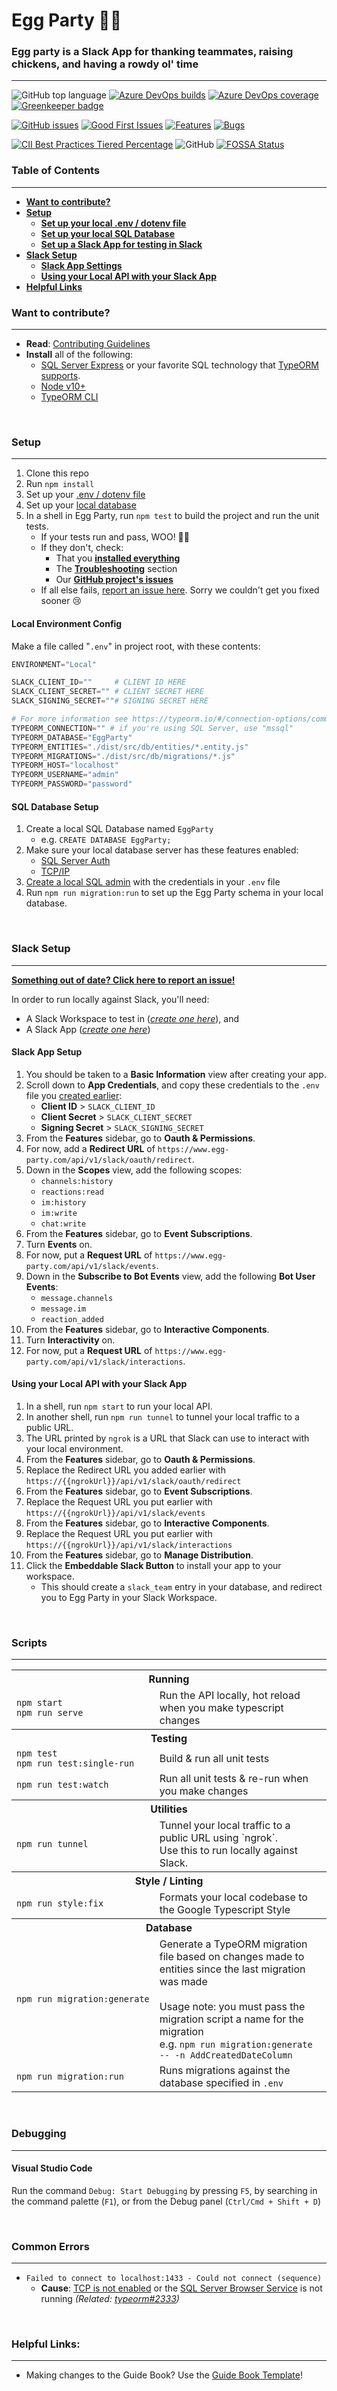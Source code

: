 # Egg Party 🥚🎉

### Egg party is a Slack App for thanking teammates, raising chickens, and having a rowdy ol' time

---

![GitHub top language](https://img.shields.io/github/languages/top/cakekindel/egg-party)
[![Azure DevOps builds](https://img.shields.io/azure-devops/build/egg-party/466bd0c0-cb88-4264-9c33-42defabff549/4)](https://dev.azure.com/egg-party/egg-party-api/_build?definitionId=4)
[![Azure DevOps coverage](https://img.shields.io/azure-devops/coverage/egg-party/466bd0c0-cb88-4264-9c33-42defabff549/4)](https://dev.azure.com/egg-party/egg-party-api/_dashboards/dashboard/663d6429-94b5-48ec-b08c-829ef80489aa)
[![Greenkeeper badge](https://badges.greenkeeper.io/cakekindel/egg-party.svg)](https://greenkeeper.io/)


[![GitHub issues](https://img.shields.io/github/issues/cakekindel/egg-party?color=%2360bec4)](https://github.com/cakekindel/egg-party/issues)
[![Good First Issues](https://img.shields.io/github/labels/cakekindel/egg-party/tag%3Agood%20first%20issue)](https://github.com/cakekindel/egg-party/labels/tag%3Agood%20first%20issue)
[![Features](https://img.shields.io/github/labels/cakekindel/egg-party/type%3Afeature)](https://github.com/cakekindel/egg-party/labels/type%3Afeature)
[![Bugs](https://img.shields.io/github/labels/cakekindel/egg-party/type%3Abug)](https://github.com/cakekindel/egg-party/labels/type%3Abug)


[![CII Best Practices Tiered Percentage](https://img.shields.io/cii/percentage/3447)](https://bestpractices.coreinfrastructure.org/en/projects/3447)
![GitHub](https://img.shields.io/github/license/cakekindel/egg-party)
[![FOSSA Status](https://app.fossa.com/api/projects/git%2Bgithub.com%2Fcakekindel%2Fegg-party.svg?type=shield)](https://app.fossa.com/projects/git%2Bgithub.com%2Fcakekindel%2Fegg-party?ref=badge_shield)


### Table of Contents

---
- [**Want to contribute?**](#want-to-contribute)
- [**Setup**](#setup)
    - [**Set up your local .env / dotenv file**](#local-environment-config)
    - [**Set up your local SQL Database**](#sql-database-setup)
    - [**Set up a Slack App for testing in Slack**](#sql-database-setup)
- [**Slack Setup**](#slack-setup)
    - [**Slack App Settings**](#slack-app-settings)
    - [**Using your Local API with your Slack App**](#using-your-local-api-with-your-slack-app)
- [**Helpful Links**](#helpful-links)

### Want to contribute?

---

* **Read**: [Contributing Guidelines](CONTRIBUTING.md)
* **Install** all of the following:
    - [SQL Server Express][sql-server-download] or your favorite SQL technology that [TypeORM supports][typeorm-connection-types].
    - [Node v10+][node-download]
    - [TypeORM CLI][typeorm-install]

<br/>

### **Setup**
---

1. Clone this repo
1. Run `npm install`
1. Set up your [.env / dotenv file](#local-environment-config)
1. Set up your [local database](#sql-database-setup)
1. In a shell in Egg Party, run `npm test` to build the project
    and run the unit tests.
    * If your tests run and pass, WOO! 🎉💃
    * If they don't, check:
        - That you [**installed everything**](#want-to-contribute)
        - The [**Troubleshooting**](#common-errors) section
        - Our [**GitHub project's issues**][issues-list]
    * If all else fails, [report an issue here][report-issue].
      Sorry we couldn't get you fixed sooner 😢

#### **Local Environment Config**
Make a file called "`.env`" in project root, with these contents:
```python
ENVIRONMENT="Local"

SLACK_CLIENT_ID=""     # CLIENT ID HERE
SLACK_CLIENT_SECRET="" # CLIENT SECRET HERE
SLACK_SIGNING_SECRET=""# SIGNING SECRET HERE

# For more information see https://typeorm.io/#/connection-options/common-connection-options
TYPEORM_CONNECTION="" # if you're using SQL Server, use "mssql"
TYPEORM_DATABASE="EggParty"
TYPEORM_ENTITIES="./dist/src/db/entities/*.entity.js"
TYPEORM_MIGRATIONS="./dist/src/db/migrations/*.js"
TYPEORM_HOST="localhost"
TYPEORM_USERNAME="admin"
TYPEORM_PASSWORD="password"
```

#### **SQL Database Setup**

1. Create a local SQL Database named `EggParty`
    * e.g. `CREATE DATABASE EggParty;`
1. Make sure your local database server has these features enabled:
    * [SQL Server Auth][sql-server-auth-mode]
    * [TCP/IP][sql-enable-tcp]
1. [Create a local SQL admin][create-sql-admin] with the credentials in your `.env` file
1. Run `npm run migration:run` to set up the Egg Party schema in your local database.

<br/>

### **Slack Setup**
---

**[Something out of date? Click here to report an issue!][report-issue]**

In order to run locally against Slack, you'll need:
- A Slack Workspace to test in (_[create one here][slack-create-workspace]_), and
- A Slack App (_[create one here][slack-manage-apps]_)

#### Slack App Setup

1. You should be taken to a **Basic Information** view after creating your app.
1. Scroll down to **App Credentials**, and copy these credentials to the `.env` file you [created earlier](#local-configuration-files):
    - **Client ID** > `SLACK_CLIENT_ID`
    - **Client Secret** > `SLACK_CLIENT_SECRET`
    - **Signing Secret** > `SLACK_SIGNING_SECRET`
1. From the **Features** sidebar, go to **Oauth & Permissions**.
1. For now, add a **Redirect URL** of `https://www.egg-party.com/api/v1/slack/oauth/redirect`.
1. Down in the **Scopes** view, add the following scopes:
    - `channels:history`
    - `reactions:read`
    - `im:history`
    - `im:write`
    - `chat:write`
1. From the **Features** sidebar, go to **Event Subscriptions**.
1. Turn **Events** on.
1. For now, put a **Request URL** of `https://www.egg-party.com/api/v1/slack/events`.
1. Down in the **Subscribe to Bot Events** view, add the following **Bot User Events**:
    - `message.channels`
    - `message.im`
    - `reaction_added`
1. From the **Features** sidebar, go to **Interactive Components**.
1. Turn **Interactivity** on.
1. For now, put a **Request URL** of `https://www.egg-party.com/api/v1/slack/interactions`.

#### Using your Local API with your Slack App

1. In a shell, run `npm start` to run your local API.
1. In another shell, run `npm run tunnel` to tunnel your local traffic to a public URL.
1. The URL printed by `ngrok` is a URL that Slack can use to interact with your local environment.
1. From the **Features** sidebar, go to **Oauth & Permissions**.
1. Replace the Redirect URL you added earlier with `https://{{ngrokUrl}}/api/v1/slack/oauth/redirect`
1. From the **Features** sidebar, go to **Event Subscriptions**.
1. Replace the Request URL you put earlier with `https://{{ngrokUrl}}/api/v1/slack/events`
1. From the **Features** sidebar, go to **Interactive Components**.
1. Replace the Request URL you put earlier with `https://{{ngrokUrl}}/api/v1/slack/interactions`
1. From the **Features** sidebar, go to **Manage Distribution**.
1. Click the **Embeddable Slack Button** to install your app to your workspace.
    * This should create a `slack_team` entry in your database,
        and redirect you to Egg Party in your Slack Workspace.

<br/>

### **Scripts**
---

<table>
    <tr></tr>
    <tr><th colspan="2">Running</th></tr>
    <tr>
        <td>
            <nobr>
                <code>npm start</code><br/>
                <code>npm run serve</code>
            </nobr>
        </td>
        <td>
            Run the API locally, hot reload when you make typescript changes
        </td>
    </tr>
    <tr><th colspan="2">Testing</th></tr>
    <tr>
        <td>
            <nobr>
                <code>npm test</code><br/>
                <code>npm run test:single-run</code>
            </nobr>
        </td>
        <td>
            Build & run all unit tests
        </td>
    </tr>
    <tr></tr>
    <tr>
        <td>
            <nobr><code>npm run test:watch</code></nobr>
        </td>
        <td>
            Run all unit tests & re-run when you make changes
        </td>
    </tr>
    <tr><th colspan="2">Utilities</th></tr>
    <tr>
        <td>
            <nobr><code>npm run tunnel</code></nobr>
        </td>
        <td>
            Tunnel your local traffic to a public URL using `ngrok`.<br/>
            Use this to run locally against Slack.
        </td>
    </tr>
    <tr><th colspan="2">Style / Linting</th></tr>
    <tr>
        <td>
            <nobr><code>npm run style:fix</code></nobr>
        </td>
        <td>
            Formats your local codebase to the Google Typescript Style
        </td>
    </tr>
    <tr><th colspan="2">Database</th></tr>
    <tr>
        <td>
            <nobr><code>npm&nbsp;run&nbsp;migration:generate</code></nobr>
        </td>
        <td>
            Generate a TypeORM migration file based on changes made to entities since the last migration was made<br/><br/>
            Usage note: you must pass the migration script a name for the migration<br/>
            e.g. <code>npm run migration:generate -- -n AddCreatedDateColumn</code>
        </td>
    </tr>
    <tr></tr>
    <tr>
        <td>
            <nobr><code>npm run migration:run</code></nobr>
        </td>
        <td>
            Runs migrations against the database specified in <code>.env</code>
        </td>
    </tr>
</table>

<br/>

### **Debugging**
---

#### Visual Studio Code

Run the command `Debug: Start Debugging` by pressing `F5`, by searching in the command palette (`F1`),
or from the Debug panel (`Ctrl/Cmd + Shift + D`)

<br/>

### **Common Errors**
---
* `Failed to connect to localhost:1433 - Could not connect (sequence)`
    * **Cause**: [TCP is not enabled][sql-enable-tcp] or
        the [SQL Server Browser Service][sql-enable-server-browser] is not running
        *(Related: [typeorm#2333][typeorm#2333])*

<br/>

### **Helpful Links:**
---
* Making changes to the Guide Book? Use the [Guide Book Template][guide-book-template]!

[issues-list]: https://github.com/cakekindel/egg-party/issues
[report-issue]: https://github.com/cakekindel/egg-party/issues/new
[sql-server-download]: https://www.microsoft.com/en-us/sql-server/sql-server-downloads
[node-download]: https://nodejs.org/en/
[typeorm-connection-types]: https://typeorm.io/#/connection-options/common-connection-options
[typeorm-install]: https://github.com/typeorm/typeorm/blob/master/docs/using-cli.md

[sql-server-auth-mode]: https://docs.microsoft.com/en-us/sql/database-engine/configure-windows/change-server-authentication-mode?view=sql-server-2017
[create-sql-admin]: https://www.godaddy.com/help/create-an-admin-user-for-microsoft-sql-server-19032
[sql-enable-tcp]: https://www.habaneroconsulting.com/stories/insights/2015/tcpip-is-disabled-by-default-in-microsoft-sql-server-2014
[sql-enable-server-browser]: https://www.godaddy.com/help/enable-the-sql-server-browser-service-19117
[typeorm#2333]: https://github.com/typeorm/typeorm/issues/2133

[slack-create-workspace]: https://slack.com/create
[slack-manage-apps]: https://api.slack.com/apps

[gts-url]: https://github.com/google/gts

[guide-book-template]: https://bit.ly/2NypQvF
